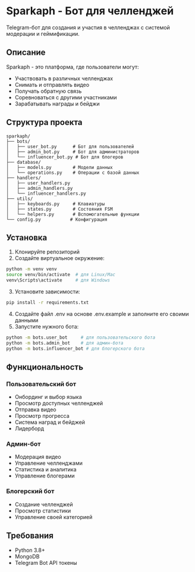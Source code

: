 # Sparkaph - Бот для челленджей

Telegram-бот для создания и участия в челленджах с системой модерации и геймификации.

## Описание

Sparkaph - это платформа, где пользователи могут:
- Участвовать в различных челленджах
- Снимать и отправлять видео
- Получать обратную связь
- Соревноваться с другими участниками
- Зарабатывать награды и бейджи

## Структура проекта

```
sparkaph/
├── bots/
│   ├── user_bot.py      # Бот для пользователей
│   ├── admin_bot.py     # Бот для администраторов
│   └── influencer_bot.py # Бот для блогеров
├── database/
│   ├── models.py        # Модели данных
│   └── operations.py    # Операции с базой данных
├── handlers/
│   ├── user_handlers.py
│   ├── admin_handlers.py
│   └── influencer_handlers.py
├── utils/
│   ├── keyboards.py     # Клавиатуры
│   ├── states.py        # Состояния FSM
│   └── helpers.py       # Вспомогательные функции
└── config.py           # Конфигурация
```

## Установка

1. Клонируйте репозиторий
2. Создайте виртуальное окружение:
```bash
python -m venv venv
source venv/bin/activate  # для Linux/Mac
venv\Scripts\activate     # для Windows
```
3. Установите зависимости:
```bash
pip install -r requirements.txt
```
4. Создайте файл .env на основе .env.example и заполните его своими данными
5. Запустите нужного бота:
```bash
python -m bots.user_bot     # для пользовательского бота
python -m bots.admin_bot    # для админ-бота
python -m bots.influencer_bot # для блогерского бота
```

## Функциональность

### Пользовательский бот
- Онбординг и выбор языка
- Просмотр доступных челленджей
- Отправка видео
- Просмотр прогресса
- Система наград и бейджей
- Лидерборд

### Админ-бот
- Модерация видео
- Управление челленджами
- Статистика и аналитика
- Управление блогерами

### Блогерский бот
- Создание челленджей
- Просмотр статистики
- Управление своей категорией

## Требования
- Python 3.8+
- MongoDB
- Telegram Bot API токены 